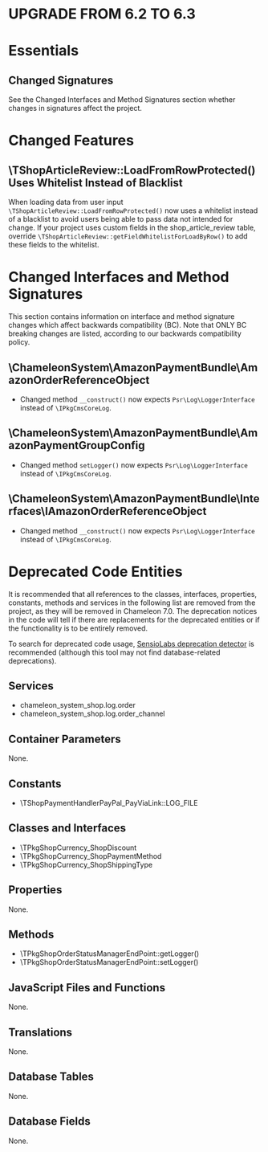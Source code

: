 UPGRADE FROM 6.2 TO 6.3
=======================

# Essentials

## Changed Signatures

See the Changed Interfaces and Method Signatures section whether changes in signatures affect the project.

# Changed Features

## \TShopArticleReview::LoadFromRowProtected() Uses Whitelist Instead of Blacklist

When loading data from user input `\TShopArticleReview::LoadFromRowProtected()` now uses a whitelist
instead of a blacklist to avoid users being able to pass data not intended for change.
If your project uses custom fields in the shop_article_review table, 
override `\TShopArticleReview::getFieldWhitelistForLoadByRow()` to add these fields to the whitelist.

# Changed Interfaces and Method Signatures

This section contains information on interface and method signature changes which affect backwards compatibility (BC).
Note that ONLY BC breaking changes are listed, according to our backwards compatibility policy.

## \ChameleonSystem\AmazonPaymentBundle\AmazonOrderReferenceObject

- Changed method `__construct()` now expects `Psr\Log\LoggerInterface` instead of `\IPkgCmsCoreLog`.

## \ChameleonSystem\AmazonPaymentBundle\AmazonPaymentGroupConfig

- Changed method `setLogger()` now expects `Psr\Log\LoggerInterface` instead of `\IPkgCmsCoreLog`.

## \ChameleonSystem\AmazonPaymentBundle\Interfaces\IAmazonOrderReferenceObject

- Changed method `__construct()` now expects `Psr\Log\LoggerInterface` instead of `\IPkgCmsCoreLog`.

# Deprecated Code Entities

It is recommended that all references to the classes, interfaces, properties, constants, methods and services in the
following list are removed from the project, as they will be removed in Chameleon 7.0. The deprecation notices in the
code will tell if there are replacements for the deprecated entities or if the functionality is to be entirely removed.

To search for deprecated code usage, [SensioLabs deprecation detector](https://github.com/sensiolabs-de/deprecation-detector)
is recommended (although this tool may not find database-related deprecations).

## Services

- chameleon_system_shop.log.order
- chameleon_system_shop.log.order_channel

## Container Parameters

None.

## Constants

- \TShopPaymentHandlerPayPal_PayViaLink::LOG_FILE

## Classes and Interfaces

- \TPkgShopCurrency_ShopDiscount
- \TPkgShopCurrency_ShopPaymentMethod
- \TPkgShopCurrency_ShopShippingType

## Properties

None.

## Methods

- \TPkgShopOrderStatusManagerEndPoint::getLogger()
- \TPkgShopOrderStatusManagerEndPoint::setLogger()

## JavaScript Files and Functions

None.

## Translations

None.

## Database Tables

None.

## Database Fields

None.
